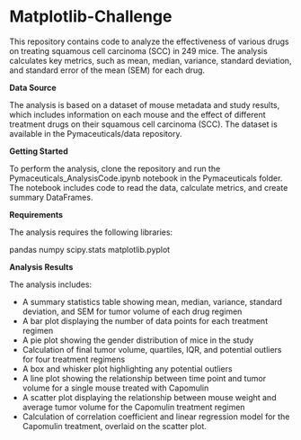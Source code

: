 # Matplotlib-Challenge

This repository contains code to analyze the effectiveness of various drugs on treating squamous cell carcinoma (SCC) in 249 mice. The analysis calculates key metrics, such as mean, median, variance, standard deviation, and standard error of the mean (SEM) for each drug.

**Data Source**

The analysis is based on a dataset of mouse metadata and study results, which includes information on each mouse and the effect of different treatment drugs on their squamous cell carcinoma (SCC). The dataset is available in the Pymaceuticals/data repository.

**Getting Started**

To perform the analysis, clone the repository and run the Pymaceuticals_AnalysisCode.ipynb notebook in the Pymaceuticals folder. The notebook includes code to read the data, calculate metrics, and create summary DataFrames.

**Requirements** 

The analysis requires the following libraries:

pandas
numpy
scipy.stats
matplotlib.pyplot

**Analysis Results**

The analysis includes:

- A summary statistics table showing mean, median, variance, standard deviation, and SEM for tumor volume of each drug regimen
- A bar plot displaying the number of data points for each treatment regimen
- A pie plot showing the gender distribution of mice in the study
- Calculation of final tumor volume, quartiles, IQR, and potential outliers for four treatment regimens
- A box and whisker plot highlighting any potential outliers
- A line plot showing the relationship between time point and tumor volume for a single mouse treated with Capomulin
- A scatter plot displaying the relationship between mouse weight and average tumor volume for the Capomulin treatment regimen
- Calculation of correlation coefficient and linear regression model for the Capomulin treatment, overlaid on the scatter plot.
